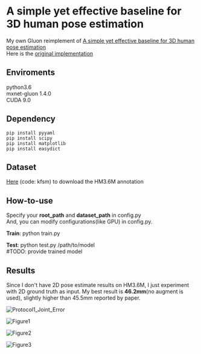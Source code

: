 # A simple yet effective baseline for 3D human pose estimation

My own Gluon reimplement of [A simple yet effective baseline for 3D human pose estimation](https://arxiv.org/abs/1705.03098)</br>
Here is the [original implementation](https://github.com/una-dinosauria/3d-pose-baseline)</br>

## Enviroments
python3.6</br>
mxnet-gluon 1.4.0</br>
CUDA 9.0

## Dependency
``` 
pip install pyyaml
pip install scipy
pip install matplotlib
pip install easydict
``` 

## Dataset
[Here](https://pan.baidu.com/s/1Qg4dH8PBXm8SzApI-uu0GA) (code: kfsm) to download the HM3.6M annotation

## How-to-use
Specify your **root_path** and **dataset_path**
 in config.py  
And, you can modify configurations(like GPU) in config.py.  

**Train**: python train.py </br>

**Test**:  python test.py /path/to/model </br>
#TODO: provide trained model 

## Results
Since I don't have 2D pose estimate results on HM3.6M, I just experiment with 2D ground truth as input.
My best result is **46.2mm**(no augment is used), slightly higher than 45.5mm reported by paper.</br>

![Protocol1_Joint_Error](https://github.com/JimmySuen/Pose2DTo3D/blob/master/Baseline/doc/Protocol1_Action_error.png)

![Figure1](https://github.com/lck1201/simple-effective-3Dpose-baseline/blob/master/src/doc/Figure1.png)

![Figure2](https://github.com/lck1201/simple-effective-3Dpose-baseline/blob/master/src/doc/Figure2.png)

![Figure3](https://github.com/lck1201/simple-effective-3Dpose-baseline/blob/master/src/doc/Figure3.png)
